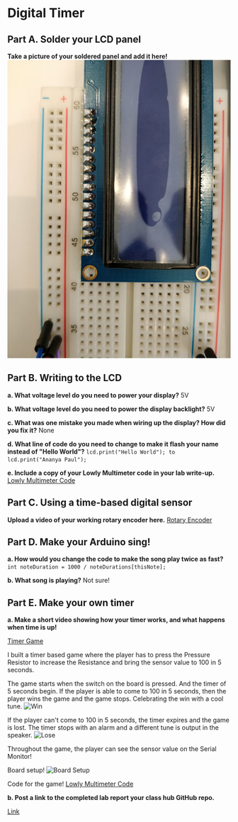 # Digital Timer

## Part A. Solder your LCD panel

**Take a picture of your soldered panel and add it here!**
![Soldered LCD](./solder.jpeg)

## Part B. Writing to the LCD
 
**a. What voltage level do you need to power your display?**
5V

**b. What voltage level do you need to power the display backlight?**
5V
   
**c. What was one mistake you made when wiring up the display? How did you fix it?**
None

**d. What line of code do you need to change to make it flash your name instead of "Hello World"?**
```lcd.print("Hello World"); to lcd.print("Ananya Paul");```
 
**e. Include a copy of your Lowly Multimeter code in your lab write-up.**
[Lowly Multimeter Code](./Potentiometer_Voltage_Calculation.ino)

## Part C. Using a time-based digital sensor

**Upload a video of your working rotary encoder here.**
[Rotary Encoder](https://www.youtube.com/watch?v=udxzOorPNVE&feature=youtu.be)


## Part D. Make your Arduino sing!

**a. How would you change the code to make the song play twice as fast?**
```int noteDuration = 1000 / noteDurations[thisNote];```
 
**b. What song is playing?**
Not sure!

## Part E. Make your own timer

**a. Make a short video showing how your timer works, and what happens when time is up!**

[Timer Game](https://photos.app.goo.gl/u2yzh9HTDgzPfvKL8)

I built a timer based game where the player has to press the Pressure Resistor to increase the Resistance and bring the sensor value to 100 in 5 seconds. 

The game starts when the switch on the board is pressed. And the timer of 5 seconds begin. 
If the player is able to come to 100 in 5 seconds, then the player wins the game and the game stops. Celebrating the win with a cool tune. 
![Win](./won_status.png)

If the player can't come to 100 in 5 seconds, the timer expires and the game is lost. The timer stops with an alarm and a different tune is output in the speaker. 
![Lose](./lost_status.png)

Throughout the game, the player can see the sensor value on the Serial Monitor!

Board setup!
![Board Setup](./board_setup.jpeg)

Code for the game!
[Lowly Multimeter Code](./own_timer.ino)


**b. Post a link to the completed lab report your class hub GitHub repo.**


[Link](https://github.com/manification10/IDD-Fa19-Lab2/)
